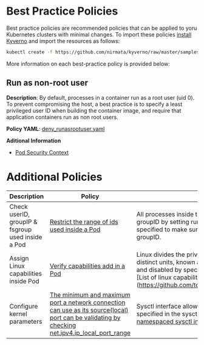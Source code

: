 # Best Practice Policies

Best practice policies are recommended policies that can be applied to yoru Kubernetes clusters with minimal changes. To import these policies [install Kyverno](../documentation/installation.md) and import the resources as follows:

````bash
kubectl create -f https://github.com/nirmata/kyverno/raw/master/samples/best_practices/
````

More information on each best-practice policy is provided below:

## Run as non-root user

**Description**:  By default, processes in a container run as a root user (uid 0). To prevent compromising the host, a best practice is to specify a least privileged user ID when building the container image, and require that application containers run as non root users. 

**Policy YAML**: [deny_runasrootuser.yaml](best_practices/deny_runasrootuser.yaml) 

**Aditional Information**
* [Pod Security Context](https://kubernetes.io/docs/tasks/configure-pod-container/security-context/)


# Additional Policies

| Description                                       	| Policy                                                                                                                                                                                           	| Details                                                                                                                                                                                                                                                                                                                                     	|
|---------------------------------------------------	|--------------------------------------------------------------------------------------------------------------------------------------------------------------------------------------------------	|---------------------------------------------------------------------------------------------------------------------------------------------------------------------------------------------------------------------------------------------------------------------------------------------------------------------------------------------	|
| Check userID, groupIP & fsgroup used inside a Pod 	| [Restrict the range of ids used inside a Pod](additional/policy_validate_user_group_fsgroup_id.yaml)                                                                                             	| All processes inside the pod can be made to run with specific user and groupID by setting runAsUser and runAsGroup respectively. fsGroup can be specified to make sure any file created in the volume with have the specified groupID.                                                                                                      	|
| Assign Linux capabilities inside Pod              	| [Verify capabilities add in a Pod](additional/policy_validate_container_capabilities.yaml)                                                                                                       	| Linux divides the privileges traditionally, associated with superuser into distinct units, known as capabilities, which can be independently enabled and disabled by specifying them in capabilities section of securityContext. [List of linux capabilities](https://github.com/torvalds/linux/blob/master/include/uapi/linux/capability.h 	|
| Configure kernel parameters                       	| [The minimum and maximum port a network connection can use as its source(local) port can be validating by checking net.ipv4.ip_local_port_range](additional/policy_validate_sysctl_configs.yaml) 	| Sysctl interface allows to modify kernel parameters at runtime and can be specified in the sysctls section of securityContext. [list of supported namespaced sysctl interfaces](https://kubernetes.io/docs/tasks/administer-cluster/sysctl-cluster/)                                                                                        	|
